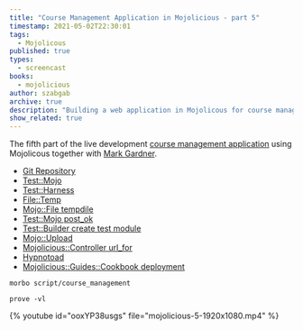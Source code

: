 ```yaml
---
title: "Course Management Application in Mojolicious - part 5"
timestamp: 2021-05-02T22:30:01
tags:
  - Mojolicous
published: true
types:
  - screencast
books:
  - mojolicious
author: szabgab
archive: true
description: "Building a web application in Mojolicous for course management"
show_related: true
---
```



The fifth part of the live development [course management application](/course-management-app-in-mojolicious) using Mojolicous together with [Mark Gardner](https://phoenixtrap.com/).


* [Git Repository](https://github.com/szabgab/course-management)
* [Test::Mojo](https://docs.mojolicious.org/Test/Mojo)
* [Test::Harness](https://docs.mojolicious.org/Test/Harness)
* [File::Temp](https://metacpan.org/pod/File::Temp)
* [Mojo::File tempdile](https://docs.mojolicious.org/Mojo/File#tempfile)
* [Test::Mojo post_ok](https://metacpan.org/pod/Test::Mojo#post_ok)
* [Test::Builder create test module](https://code-maven.com/slides/test-automation-using-perl/test-builder-create-test-module)
* [Mojo::Upload](https://docs.mojolicious.org/Mojo/Upload)
* [Mojolicious::Controller url_for](https://docs.mojolicious.org/Mojolicious/Controller#url_for)
* [Hypnotoad](https://docs.mojolicious.org/Mojo/Server/Hypnotoad)
* [Mojolicious::Guides::Cookbook deployment](https://docs.mojolicious.org/Mojolicious/Guides/Cookbook#DEPLOYMENT)

```
morbo script/course_management

prove -vl
```

{% youtube id="ooxYP38usgs" file="mojolicious-5-1920x1080.mp4" %}
